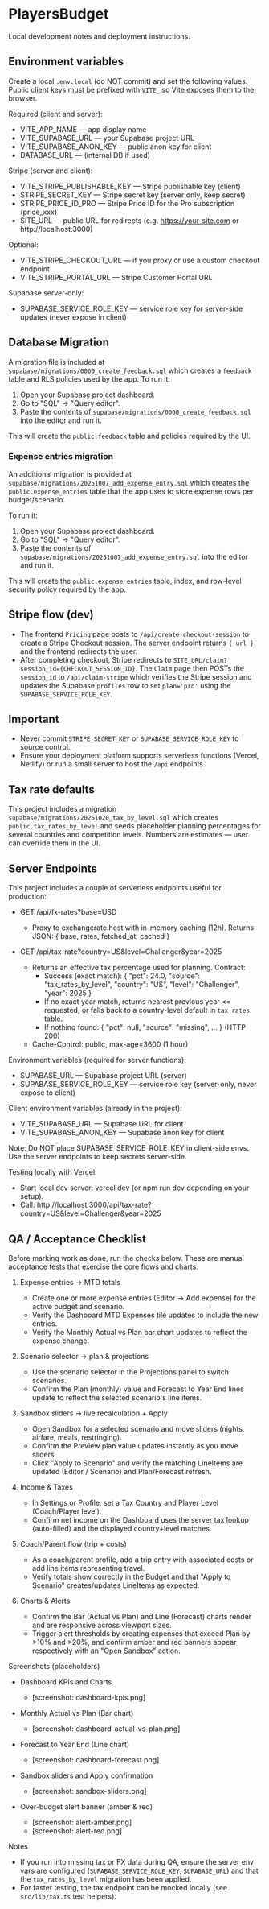 # PlayersBudget

Local development notes and deployment instructions.

## Environment variables

Create a local `.env.local` (do NOT commit) and set the following values. Public client keys must be prefixed with `VITE_` so Vite exposes them to the browser.

Required (client and server):

- VITE_APP_NAME — app display name
- VITE_SUPABASE_URL — your Supabase project URL
- VITE_SUPABASE_ANON_KEY — public anon key for client
- DATABASE_URL — (internal DB if used)

Stripe (server and client):

- VITE_STRIPE_PUBLISHABLE_KEY — Stripe publishable key (client)
- STRIPE_SECRET_KEY — Stripe secret key (server only, keep secret)
- STRIPE_PRICE_ID_PRO — Stripe Price ID for the Pro subscription (price_xxx)
- SITE_URL — public URL for redirects (e.g. https://your-site.com or http://localhost:3000)

Optional:

- VITE_STRIPE_CHECKOUT_URL — if you proxy or use a custom checkout endpoint
- VITE_STRIPE_PORTAL_URL — Stripe Customer Portal URL

Supabase server-only:

- SUPABASE_SERVICE_ROLE_KEY — service role key for server-side updates (never expose in client)

## Database Migration

A migration file is included at `supabase/migrations/0000_create_feedback.sql` which creates a `feedback` table and RLS policies used by the app. To run it:

1. Open your Supabase project dashboard.
2. Go to "SQL" → "Query editor".
3. Paste the contents of `supabase/migrations/0000_create_feedback.sql` into the editor and run it.

This will create the `public.feedback` table and policies required by the UI.

### Expense entries migration

An additional migration is provided at `supabase/migrations/20251007_add_expense_entry.sql` which creates the `public.expense_entries` table that the app uses to store expense rows per budget/scenario.

To run it:

1. Open your Supabase project dashboard.
2. Go to "SQL" → "Query editor".
3. Paste the contents of `supabase/migrations/20251007_add_expense_entry.sql` into the editor and run it.

This will create the `public.expense_entries` table, index, and row-level security policy required by the app.

## Stripe flow (dev)

- The frontend `Pricing` page posts to `/api/create-checkout-session` to create a Stripe Checkout session. The server endpoint returns `{ url }` and the frontend redirects the user.
- After completing checkout, Stripe redirects to `SITE_URL/claim?session_id={CHECKOUT_SESSION_ID}`. The `Claim` page then POSTs the `session_id` to `/api/claim-stripe` which verifies the Stripe session and updates the Supabase `profiles` row to set `plan='pro'` using the `SUPABASE_SERVICE_ROLE_KEY`.

## Important

- Never commit `STRIPE_SECRET_KEY` or `SUPABASE_SERVICE_ROLE_KEY` to source control.
- Ensure your deployment platform supports serverless functions (Vercel, Netlify) or run a small server to host the `/api` endpoints.

## Tax rate defaults

This project includes a migration `supabase/migrations/20251020_tax_by_level.sql` which creates `public.tax_rates_by_level` and seeds placeholder planning percentages for several countries and competition levels. Numbers are estimates — user can override them in the UI.

## Server Endpoints

This project includes a couple of serverless endpoints useful for production:

- GET /api/fx-rates?base=USD
  - Proxy to exchangerate.host with in-memory caching (12h). Returns JSON: { base, rates, fetched_at, cached }

- GET /api/tax-rate?country=US&level=Challenger&year=2025
  - Returns an effective tax percentage used for planning. Contract:
    - Success (exact match):
      { "pct": 24.0, "source": "tax_rates_by_level", "country": "US", "level": "Challenger", "year": 2025 }
    - If no exact year match, returns nearest previous year <= requested, or falls back to a country-level default in `tax_rates` table.
    - If nothing found: { "pct": null, "source": "missing", ... } (HTTP 200)
  - Cache-Control: public, max-age=3600 (1 hour)

Environment variables (required for server functions):

- SUPABASE_URL — Supabase project URL (server)
- SUPABASE_SERVICE_ROLE_KEY — service role key (server-only, never expose to client)

Client environment variables (already in the project):

- VITE_SUPABASE_URL — Supabase URL for client
- VITE_SUPABASE_ANON_KEY — Supabase anon key for client

Note: Do NOT place SUPABASE_SERVICE_ROLE_KEY in client-side envs. Use the server endpoints to keep secrets server-side.

Testing locally with Vercel:

- Start local dev server: vercel dev (or npm run dev depending on your setup).
- Call: http://localhost:3000/api/tax-rate?country=US&level=Challenger&year=2025

## QA / Acceptance Checklist

Before marking work as done, run the checks below. These are manual acceptance tests that exercise the core flows and charts.

1. Expense entries → MTD totals
   - Create one or more expense entries (Editor → Add expense) for the active budget and scenario.
   - Verify the Dashboard MTD Expenses tile updates to include the new entries.
   - Verify the Monthly Actual vs Plan bar chart updates to reflect the expense change.

2. Scenario selector → plan & projections
   - Use the scenario selector in the Projections panel to switch scenarios.
   - Confirm the Plan (monthly) value and Forecast to Year End lines update to reflect the selected scenario's line items.

3. Sandbox sliders → live recalculation + Apply
   - Open Sandbox for a selected scenario and move sliders (nights, airfare, meals, restringing).
   - Confirm the Preview plan value updates instantly as you move sliders.
   - Click "Apply to Scenario" and verify the matching LineItems are updated (Editor / Scenario) and Plan/Forecast refresh.

4. Income & Taxes
   - In Settings or Profile, set a Tax Country and Player Level (Coach/Player level).
   - Confirm net income on the Dashboard uses the server tax lookup (auto-filled) and the displayed country+level matches.

5. Coach/Parent flow (trip + costs)
   - As a coach/parent profile, add a trip entry with associated costs or add line items representing travel.
   - Verify totals show correctly in the Budget and that "Apply to Scenario" creates/updates LineItems as expected.

6. Charts & Alerts
   - Confirm the Bar (Actual vs Plan) and Line (Forecast) charts render and are responsive across viewport sizes.
   - Trigger alert thresholds by creating expenses that exceed Plan by >10% and >20%, and confirm amber and red banners appear respectively with an "Open Sandbox" action.

Screenshots (placeholders)

- Dashboard KPIs and Charts
  - [screenshot: dashboard-kpis.png]

- Monthly Actual vs Plan (Bar chart)
  - [screenshot: dashboard-actual-vs-plan.png]

- Forecast to Year End (Line chart)
  - [screenshot: dashboard-forecast.png]

- Sandbox sliders and Apply confirmation
  - [screenshot: sandbox-sliders.png]

- Over-budget alert banner (amber & red)
  - [screenshot: alert-amber.png]
  - [screenshot: alert-red.png]

Notes

- If you run into missing tax or FX data during QA, ensure the server env vars are configured (`SUPABASE_SERVICE_ROLE_KEY`, `SUPABASE_URL`) and that the `tax_rates_by_level` migration has been applied.
- For faster testing, the tax endpoint can be mocked locally (see `src/lib/tax.ts` test helpers).

